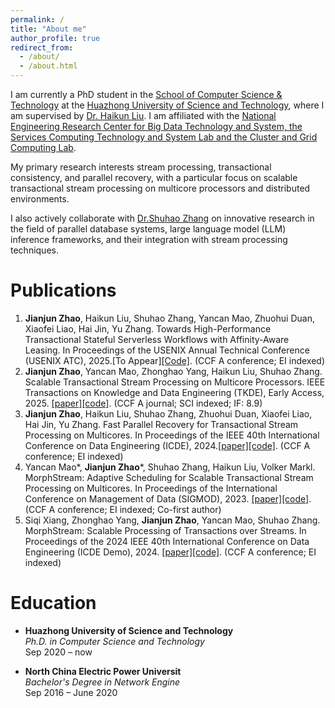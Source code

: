 ```yaml
---
permalink: /
title: "About me"
author_profile: true
redirect_from: 
  - /about/
  - /about.html
---
```

I am currently a PhD student in the [School of Computer Science & Technology](https://cs.hust.edu.cn) at the [Huazhong University of Science and Technology](https://www.hust.edu.cn), where I am supervised by [Dr. Haikun Liu](https://www.cs.ox.ac.uk/people/Mark.Harman/).
I am affiliated with the [National Engineering Research Center for Big Data Technology and System, the Services Computing Technology and System Lab and the Cluster and Grid Computing Lab](https://grid.hust.edu.cn/index.htm).

My primary research interests stream processing, transactional consistency, and
parallel recovery, with a particular focus on scalable
transactional stream processing on multicore
processors and distributed environments.

I also actively collaborate with [Dr.Shuhao Zhang](https://shuhaozhangtony.github.io/) on innovative research in the field of parallel database
systems, large language model (LLM) inference frameworks, and their
integration with stream processing techniques.

Publications
======
1. **Jianjun Zhao**, Haikun Liu, Shuhao Zhang, Yancan Mao, Zhuohui Duan, Xiaofei Liao, Hai Jin, Yu Zhang. Towards High-Performance Transactional Stateful Serverless Workflows with Affinity-Aware Leasing. In Proceedings of the USENIX Annual Technical Conference (USENIX ATC), 2025.[To Appear][[Code]](https://github.com/intellistream/MorphStream/tree/FaaS).
   (CCF A conference; EI indexed)
2. **Jianjun Zhao**, Yancan Mao, Zhonghao Yang, Haikun Liu, Shuhao Zhang. Scalable Transactional Stream Processing on Multicore Processors. IEEE Transactions on Knowledge and Data Engineering (TKDE), Early Access, 2025. [[paper]](https://doi.org/10.1109/TKDE.2025.3556741)[[code]](https://github.com/intellistream/MorphStream). (CCF A journal; SCI indexed; IF: 8.9)
3. **Jianjun Zhao**, Haikun Liu, Shuhao Zhang, Zhuohui Duan, Xiaofei Liao, Hai Jin, Yu Zhang. Fast Parallel Recovery for Transactional Stream Processing on Multicores. In Proceedings of the IEEE 40th International Conference on Data Engineering (ICDE), 2024.[[paper]](https://ieeexplore.ieee.org/document/10597762)[[code]](https://github.com/CGCL-codes/MorphStreamR). (CCF A conference; EI indexed)
4. Yancan Mao*, **Jianjun Zhao***, Shuhao Zhang, Haikun Liu, Volker Markl. MorphStream: Adaptive Scheduling for Scalable Transactional Stream Processing on Multicores. In Proceedings of the International Conference on Management of Data (SIGMOD), 2023. [[paper]](https://dl.acm.org/doi/abs/10.1145/3588913)[[code]](https://github.com/intellistream/MorphStream). (CCF A conference; EI indexed; Co-first author)
5. Siqi Xiang, Zhonghao Yang, **Jianjun Zhao**, Yancan Mao, Shuhao Zhang. MorphStream: Scalable Processing of Transactions over Streams. In Proceedings of the 2024 IEEE 40th International Conference on Data Engineering (ICDE Demo), 2024. [[paper]](https://ieeexplore.ieee.org/document/10597837)[[code]](https://github.com/intellistream/MorphStream). (CCF A conference; EI indexed)

Education
======
- **Huazhong University of Science and Technology**  
  *Ph.D. in Computer Science and Technology*  
  Sep 2020 – now

- **North China Electric Power Universit**  
  *Bachelor's Degree in Network Engine*  
  Sep 2016 – June 2020
